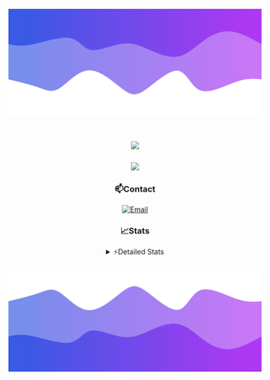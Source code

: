 ![Header](./header.png)
<div align="center">

<h1 align="center">
  <a href="https://git.io/typing-svg">
    <img src="https://readme-typing-svg.herokuapp.com/?lines=Hello,+There!+👋;This+is+chicho.;CEO+on+Hely+Development....;&center=true&size=25">
  </a>
</h1>
  
<p align="center">
  <img src="https://lanyard.cnrad.dev/api/852683595378196480" />
</p>

### 📫Contact
  [![Email](https://img.shields.io/badge/Email-gastondalla@gmail.com-04619f?style=for-the-badge&logo=gmail&logoColor=white)](mailto:gastondalla@gmail.com)
</br>  
### 📈Stats
<details>
    <summary> ⚡Detailed Stats</summary>
    <br/>

<!--START_SECTION:waka-->
![Code Time](http://img.shields.io/badge/Code%20Time-155%20hrs%2052%20mins-blue)

![Profile Views](http://img.shields.io/badge/Profile%20Views-1-blue)

**🐱 My GitHub Data** 

> 📦 37.6 kB Used in GitHub's Storage 
 > 
> 🏆 7 Contributions in the Year 2023
 > 
> 🚫 Not Opted to Hire
 > 
> 📜 6 Public Repositories 
 > 
> 🔑 9 Private Repositories 
 > 
**I'm a Night 🦉** 

```text
🌞 Morning                14 commits          █░░░░░░░░░░░░░░░░░░░░░░░░   04.32 % 
🌆 Daytime                48 commits          ████░░░░░░░░░░░░░░░░░░░░░   14.81 % 
🌃 Evening                153 commits         ████████████░░░░░░░░░░░░░   47.22 % 
🌙 Night                  109 commits         ████████░░░░░░░░░░░░░░░░░   33.64 % 
```
📅 **I'm Most Productive on Tuesday** 

```text
Monday                   24 commits          ██░░░░░░░░░░░░░░░░░░░░░░░   07.41 % 
Tuesday                  64 commits          █████░░░░░░░░░░░░░░░░░░░░   19.75 % 
Wednesday                61 commits          █████░░░░░░░░░░░░░░░░░░░░   18.83 % 
Thursday                 32 commits          ██░░░░░░░░░░░░░░░░░░░░░░░   09.88 % 
Friday                   43 commits          ███░░░░░░░░░░░░░░░░░░░░░░   13.27 % 
Saturday                 48 commits          ████░░░░░░░░░░░░░░░░░░░░░   14.81 % 
Sunday                   52 commits          ████░░░░░░░░░░░░░░░░░░░░░   16.05 % 
```


📊 **This Week I Spent My Time On** 

```text
🕑︎ Time Zone: America/Argentina/Buenos_Aires

💬 Programming Languages: 
C#                       8 hrs 30 mins       ████████░░░░░░░░░░░░░░░░░   33.13 % 
JavaScript               5 hrs 41 mins       ██████░░░░░░░░░░░░░░░░░░░   22.15 % 
HTML                     3 hrs 30 mins       ███░░░░░░░░░░░░░░░░░░░░░░   13.68 % 
Other                    3 hrs 24 mins       ███░░░░░░░░░░░░░░░░░░░░░░   13.27 % 
Python                   2 hrs 9 mins        ██░░░░░░░░░░░░░░░░░░░░░░░   08.40 % 

🔥 Editors: 
VS Code                  13 hrs 44 mins      █████████████░░░░░░░░░░░░   53.46 % 
Visual Studio            11 hrs 57 mins      ████████████░░░░░░░░░░░░░   46.54 % 

🐱‍💻 Projects: 
Unknown Project          10 hrs 33 mins      ██████████░░░░░░░░░░░░░░░   41.08 % 
Palometa                 9 hrs 50 mins       ██████████░░░░░░░░░░░░░░░   38.30 % 
Coder                    3 hrs 11 mins       ███░░░░░░░░░░░░░░░░░░░░░░   12.39 % 
StringExtractor          1 hr 6 mins         █░░░░░░░░░░░░░░░░░░░░░░░░   04.33 % 
SS Help                  39 mins             █░░░░░░░░░░░░░░░░░░░░░░░░   02.55 % 

💻 Operating System: 
Windows                  25 hrs 41 mins      █████████████████████████   100.00 % 
```

**I Mostly Code in JavaScript** 

```text
JavaScript               8 repos             █████████░░░░░░░░░░░░░░░░   36.36 % 
CSS                      3 repos             ███░░░░░░░░░░░░░░░░░░░░░░   13.64 % 
C#                       2 repos             ██░░░░░░░░░░░░░░░░░░░░░░░   09.09 % 
Python                   2 repos             ██░░░░░░░░░░░░░░░░░░░░░░░   09.09 % 
Batchfile                1 repo              █░░░░░░░░░░░░░░░░░░░░░░░░   04.55 % 
```




 Last Updated on 19/06/2023 17:10:53 UTC
<!--END_SECTION:waka-->
</details>

![Footer](./footer.png)
